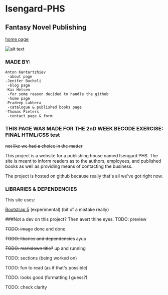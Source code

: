 # Isengard-PHS
## Fantasy Novel Publishing
[home page](https://kaihelsen.github.io/Isengard-PHS/?)

![alt text](https://github.com/KaiHelsen/Isengard-PHS/blob/main/img/isengard-preview.png)

### MADE BY:
    Anton Kantartzhiev
     -about page
    -Jenifer Bucheli
     -blog page
    -Kai Helsen
     -for some reason decided to handle the github
     -home page
    -Pradeep Lakhera
     -catalogue & published books page
    -Thomas Pieters
     -contact page & form

### THIS PAGE WAS MADE FOR THE 2nD WEEK BECODE EXERCISE: FINAL HTML/CSS test
~~not like we had a choice in the matter~~

This project is a website for a publishing house named Isengard PHS.
The site is meant to inform readers as to the authors, employees, and published books as well as providing means of contacting the business.

The project is hosted on github because really that's all we've got right now.

### LIBRARIES & DEPENDENCIES

This site uses:

[Bootstrap 5](https://getbootstrap.com/) (experimental) (bit of a mistake really)

###Not a dev on this project? Then avert thine eyes.
TODO: preview

~~TODO: image~~ done and done

~~TODO: libaries and dependencies~~ ayup

~~TODO: markdown title?~~ up and running

TODO: sections (being worked on)

TODO: fun to read (as if that's possible)

TODO: looks good (formatting I guess?)

TODO: check clarity

